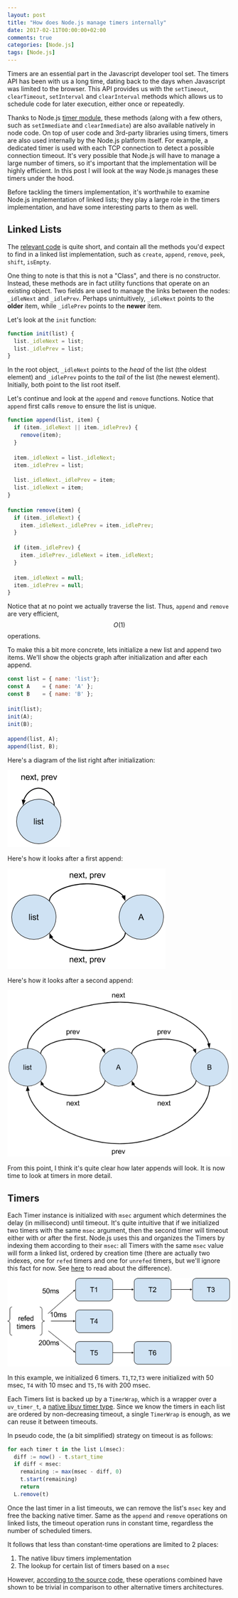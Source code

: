 ```yaml
---
layout: post
title: "How does Node.js manage timers internally"
date: 2017-02-11T00:00:00+02:00
comments: true
categories: [Node.js]
tags: [Node.js]
---
```

                                                                                                                      
Timers are an essential part in the Javascript developer tool set. The timers API has been with us a long time, dating back to the days when Javascript was limited to the browser.
This API provides us with the `setTimeout`, `clearTimeout`, `setInterval` and `clearInterval` methods which allows us to schedule code for later execution, either once or repeatedly. 

Thanks to Node.js [timer module]( https://nodejs.org/api/timers.html), these methods (along with a few others, such as `setImmediate` and `clearImmediate`) are also available natively 
in node code. On top of user code and 3rd-party libraries using timers, timers are also used internally by the Node.js platform itself. For example, a dedicated 
timer is used with each TCP connection to detect a possible connection timeout. It's very possible that Node.js will have to manage a large number of timers, so it's important that 
the implementation will be highly efficient. In this post I will look at the way Node.js manages these timers under the hood. 

Before tackling the timers implementation, it's worthwhile to examine Node.js implementation of linked lists; they play a large role in the timers implementation, and have some interesting 
parts to them as well. 


Linked Lists
------------

The [relevant code](https://github.com/nodejs/node/blob/master/lib/internal/linkedlist.js) is quite short, and contain all the
methods you'd expect to find in a linked list implementation, such as `create`, `append`, `remove`, `peek`, `shift`, `isEmpty`.

One thing to note is that this is not a "Class", and there is no constructor. Instead, these methods are in fact utility functions 
that operate on an existing object. Two fields are used to manage the links between the nodes: `_idleNext` and `_idlePrev`. 
Perhaps unintuitively, `_idleNext` points to the **older** item, while `_idlePrev` points to the **newer** item.

Let's look at the `init` function:

``` javascript
function init(list) {
  list._idleNext = list;
  list._idlePrev = list;
}
```

In the root object, `_idleNext` points to the *head* of the list (the oldest element) and `_idlePrev` points to the *tail* of the list (the newest element).
Initially, both point to the list root itself. 

Let's continue and look at the `append` and `remove` functions. Notice that `append` first calls `remove` to ensure the list is unique.

``` javascript
function append(list, item) {
  if (item._idleNext || item._idlePrev) {
    remove(item);
  }

  item._idleNext = list._idleNext;
  item._idlePrev = list;

  list._idleNext._idlePrev = item;
  list._idleNext = item;
}

function remove(item) {
  if (item._idleNext) {
    item._idleNext._idlePrev = item._idlePrev;
  }

  if (item._idlePrev) {
    item._idlePrev._idleNext = item._idleNext;
  }

  item._idleNext = null;
  item._idlePrev = null;
}
```

Notice that at no point we actually traverse the list. Thus, `append` and `remove` are very efficient, $$O(1)$$ operations.

To make this a bit more concrete, lets initialize a new list and append two items. We'll show the objects graph after initialization and 
after each append.

``` javascript
const list = { name: 'list'};
const A    = { name: 'A' };
const B    = { name: 'B' };                                                 

init(list);
init(A);
init(B);

append(list, A);                                                              
append(list, B);
```

Here's a diagram of the list right after initialization:

![Linked list after initialization](/images/node_js_timers/linked_list_1.png)

Here's how it looks after a first append:

![Linked list after first append](/images/node_js_timers/linked_list_2.png)

Here's how it looks after a second append:

![Linked list after second append](/images/node_js_timers/linked_list_3.png)


From this point, I think it's quite clear how later appends will look.
It is now time to look at timers in more detail.

Timers
------

Each Timer instance is initialized with `msec` argument which determines the delay (in millisecond) until timeout.
It's quite intuitive that if we initialized two timers with the same `msec` argument, then the second timer will timeout either with or after the first.
Node.js uses this and organizes the Timers by indexing them according to their `msec`: all Timers with the same `msec` value will form a linked list, ordered
by creation time (there are actually two indexes, one for `refed` timers and one for `unrefed` timers, but we'll ignore this fact for now. See 
[here](https://nodejs.org/api/timers.html#timers_class_timeout) to read about the difference). 

![Indexing timers by msec](/images/node_js_timers/refed_timers.png)

In this example, we initialized 6 timers. `T1`,`T2`,`T3` were initialized with 50 msec, `T4` with 10 msec and `T5,T6` with 200 msec.

Each Timers list is backed up by a `TimerWrap`, which is a wrapper over a `uv_timer_t`, a [native libuv timer type](http://docs.libuv.org/en/v1.x/timer.html). 
Since we know the timers in each list are ordered by non-decreasing timeout, a single `TimerWrap` is enough, as we can reuse it between timeouts.

In pseudo code, the (a bit simplified) strategy on timeout is as follows:

``` javascript
for each timer t in the list L(msec):
  diff := now() - t.start_time
  if diff < msec:
    remaining := max(msec - diff, 0)
    t.start(remaining)
    return
  L.remove(t)
```

Once the last timer in a list timeouts, we can remove the list's `msec` key and free the backing native timer.
Same as the `append` and `remove` operations on linked lists, the timeout operation runs in constant time, regardless the number of scheduled timers. 

It follows that less than constant-time operations are limited to 2 places:

1. The native libuv timers implementation
2. The lookup for certain list of timers based on a `msec`

However, [according to the source code](https://github.com/asafdav2/node/blob/master/lib/timers.js#L84), these operations combined have shown to be trivial 
in comparison to other alternative timers architectures.
  
